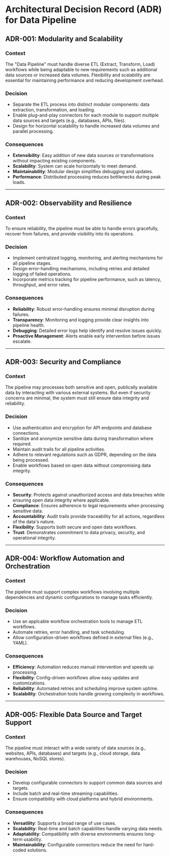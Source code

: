 # Architectural Decision Record (ADR) for Data Pipeline

## ADR-001: Modularity and Scalability

### **Context**
The "Data Pipeline" must handle diverse ETL (Extract, Transform, Load) workflows while being adaptable to new requirements such as additional data sources or increased data volumes. Flexibility and scalability are essential for maintaining performance and reducing development overhead.

### **Decision**
- Separate the ETL process into distinct modular components: data extraction, transformation, and loading.
- Enable plug-and-play connectors for each module to support multiple data sources and targets (e.g., databases, APIs, files).
- Design for horizontal scalability to handle increased data volumes and parallel processing.

### **Consequences**
- **Extensibility**: Easy addition of new data sources or transformations without impacting existing components.
- **Scalability**: System can scale horizontally to meet demand.
- **Maintainability**: Modular design simplifies debugging and updates.
- **Performance**: Distributed processing reduces bottlenecks during peak loads.

---

## ADR-002: Observability and Resilience

### **Context**
To ensure reliability, the pipeline must be able to handle errors gracefully, recover from failures, and provide visibility into its operations.

### **Decision**
- Implement centralized logging, monitoring, and alerting mechanisms for all pipeline stages.
- Design error-handling mechanisms, including retries and detailed logging of failed operations.
- Incorporate metrics tracking for pipeline performance, such as latency, throughput, and error rates.

### **Consequences**
- **Reliability**: Robust error-handling ensures minimal disruption during failures.
- **Transparency**: Monitoring and logging provide clear insights into pipeline health.
- **Debugging**: Detailed error logs help identify and resolve issues quickly.
- **Proactive Management**: Alerts enable early intervention before issues escalate.

---

## ADR-003: Security and Compliance

### **Context**
The pipeline may processes both sensitive and open, publically available data by interacting with various external systems. But even if security concerns are minimal, the system must still ensure data integrity and reliability.

### **Decision**
- Use authentication and encryption for API endpoints and database connections.
- Sanitize and anonymize sensitive data during transformation where required.
- Maintain audit trails for all pipeline activities.
- Adhere to relevant regulations such as GDPR, depending on the data being processed.
- Enable workflows based on open data without compromising data integrity.

### **Consequences**
- **Security**: Protects against unauthorized access and data breaches while ensuring open data integrity where applicable.
- **Compliance**: Ensures adherence to legal requirements when processing sensitive data.
- **Accountability**: Audit trails provide traceability for all actions, regardless of the data's nature.
- **Flexibility**: Supports both secure and open data workflows.
- **Trust**: Demonstrates commitment to data privacy, security, and operational integrity.

---

## ADR-004: Workflow Automation and Orchestration

### **Context**
The pipeline must support complex workflows involving multiple dependencies and dynamic configurations to manage tasks efficiently.

### **Decision**
- Use an applcable workflow orchestration tools to manage ETL workflows.
- Automate retries, error handling, and task scheduling.
- Allow configuration-driven workflows defined in external files (e.g., YAML).

### **Consequences**
- **Efficiency**: Automation reduces manual intervention and speeds up processing.
- **Flexibility**: Config-driven workflows allow easy updates and customizations.
- **Reliability**: Automated retries and scheduling improve system uptime.
- **Scalability**: Orchestration tools handle growing complexity in workflows.

---

## ADR-005: Flexible Data Source and Target Support

### **Context**
The pipeline must interact with a wide variety of data sources (e.g., websites, APIs, databases) and targets (e.g., cloud storage, data warehouses, NoSQL stores).

### **Decision**
- Develop configurable connectors to support common data sources and targets.
- Include batch and real-time streaming capabilities.
- Ensure compatibility with cloud platforms and hybrid environments.

### **Consequences**
- **Versatility**: Supports a broad range of use cases.
- **Scalability**: Real-time and batch capabilities handle varying data needs.
- **Adaptability**: Compatibility with diverse environments ensures long-term usability.
- **Maintainability**: Configurable connectors reduce the need for hard-coded solutions.
